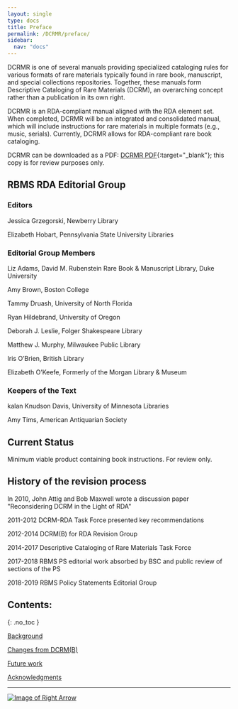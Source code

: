 ```yaml
---
layout: single
type: docs
title: Preface
permalink: /DCRMR/preface/
sidebar:
  nav: "docs"
---
```


DCRMR is one of several manuals providing specialized cataloging rules for various formats of rare materials typically found in rare book, manuscript, and special collections repositories. Together, these manuals form Descriptive Cataloging of Rare Materials (DCRM), an overarching concept rather than a publication in its own right. 

DCRMR is an RDA-compliant manual aligned with the RDA element set. When completed, DCRMR will be an integrated and consolidated manual, which will include instructions for rare materials in multiple formats (e.g., music, serials).  Currently, DCRMR allows for RDA-compliant rare book cataloging.

DCRMR can be downloaded as a PDF: [DCRMR PDF](https://rbms-bsc.github.io/DCRMR/assets/pdfs/DCRM%20RDA%20edition.pdf){:target="_blank"}; this copy is for review purposes only.

## RBMS RDA Editorial Group

### Editors

Jessica Grzegorski, Newberry Library

Elizabeth Hobart, Pennsylvania State University Libraries

### Editorial Group Members

Liz Adams, David M. Rubenstein Rare Book & Manuscript Library, Duke University

Amy Brown, Boston College

Tammy Druash, University of North Florida

Ryan Hildebrand, University of Oregon

Deborah J. Leslie, Folger Shakespeare Library

Matthew J. Murphy, Milwaukee Public Library

Iris O’Brien, British Library

Elizabeth O’Keefe, Formerly of the Morgan Library & Museum

### Keepers of the Text

kalan Knudson Davis, University of Minnesota Libraries

Amy Tims, American Antiquarian Society

## Current Status
Minimum viable product containing book instructions. For review only.

## History of the revision process

In 2010, John Attig and Bob Maxwell wrote a discussion paper "Reconsidering DCRM in the Light of RDA"

2011-2012 DCRM-RDA Task Force presented key recommendations

2012-2014 DCRM(B) for RDA Revision Group

2014-2017 Descriptive Cataloging of Rare Materials Task Force
 
2017-2018 RBMS PS editorial work absorbed by BSC and public review of sections of the PS

2018-2019 RBMS Policy Statements Editorial Group

## Contents:
{: .no_toc }

[Background](/DCRMR/preface/Background/)

[Changes from DCRM(B)](/DCRMR/preface/Changes-from-DCRM(B)/)

[Future work](/DCRMR/preface/Future-work/)

[Acknowledgments](/DCRMR/preface/Acknowledgments/)

---

[![Image of Right Arrow](https://rbms-bsc.github.io/DCRMR/assets/pictures/navigation/Arrow_Right.png "Background")](/DCRMR/preface/Background/)
